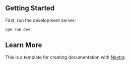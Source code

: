 ## Getting Started

First, run the development server:

```bash
npm run dev
```

## Learn More

This is a template for creating documentation with [Nextra](https://nextra.site).
